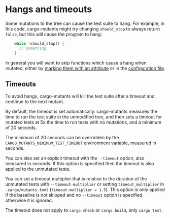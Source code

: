 # Hangs and timeouts

Some mutations to the tree can cause the test suite to hang. For example, in
this code, cargo-mutants might try changing `should_stop` to always return
`false`, but this will cause the program to hang:

```rust
    while !should_stop() {
      // something
    }
```

In general you will want to skip functions which cause a hang when mutated,
either by [marking them with an attribute](skip.md) or in the [configuration
file](filter_mutants.md).

## Timeouts

To avoid hangs, cargo-mutants will kill the test suite after a timeout and
continue to the next mutant.

By default, the timeout is set automatically. cargo-mutants measures the time to
run the test suite in the unmodified tree, and then sets a timeout for mutated
tests at 5x the time to run tests with no mutations, and a minimum of 20
seconds.

The minimum of 20 seconds can be overridden by the
`CARGO_MUTANTS_MINIMUM_TEST_TIMEOUT` environment variable, measured in seconds.

You can also set an explicit timeout with the `--timeout` option, also measured
in seconds. If this option is specified then the timeout is also applied to the
unmutated tests.

You can set a timeout multiplier that is relative to the duration of the unmutated tests with `--timeout-multiplier` or setting `timeout_multiplier` in `.cargo/mutants.toml` (`timeout-multiplier = 1.5`). This option is only applied if the baseline is not skipped and no `--timeout` option is specified, otherwise it is ignored.

The timeout does not apply to `cargo check` or `cargo build`, only `cargo test`.
